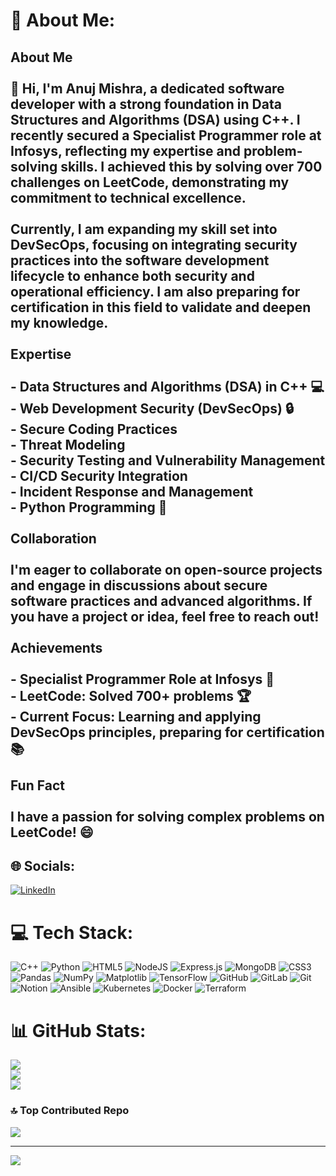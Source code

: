 # 💫 About Me:
## About Me<br><br>👋 Hi, I'm Anuj Mishra, a dedicated software developer with a strong foundation in Data Structures and Algorithms (DSA) using C++. I recently secured a Specialist Programmer role at Infosys, reflecting my expertise and problem-solving skills. I achieved this by solving over 700 challenges on LeetCode, demonstrating my commitment to technical excellence.<br><br>Currently, I am expanding my skill set into DevSecOps, focusing on integrating security practices into the software development lifecycle to enhance both security and operational efficiency. I am also preparing for certification in this field to validate and deepen my knowledge.<br><br> Expertise<br><br>- **Data Structures and Algorithms (DSA) in C++** 💻<br>- **Web Development Security (DevSecOps)** 🔒<br>  - Secure Coding Practices<br>  - Threat Modeling<br>  - Security Testing and Vulnerability Management<br>  - CI/CD Security Integration<br>  - Incident Response and Management<br>- **Python Programming** 🐍<br><br> Collaboration<br><br>I'm eager to collaborate on open-source projects and engage in discussions about secure software practices and advanced algorithms. If you have a project or idea, feel free to reach out!<br><br> Achievements<br><br>- **Specialist Programmer Role** at Infosys 🎉<br>- **LeetCode:** Solved 700+ problems 🏆<br>- **Current Focus:** Learning and applying DevSecOps principles, preparing for certification 📚<br><br> Fun Fact<br><br>I have a passion for solving complex problems on LeetCode! 😄


## 🌐 Socials:
[![LinkedIn](https://img.shields.io/badge/LinkedIn-%230077B5.svg?logo=linkedin&logoColor=white)](https://linkedin.com/in/anujmishra2003) 

# 💻 Tech Stack:
![C++](https://img.shields.io/badge/c++-%2300599C.svg?style=flat-square&logo=c%2B%2B&logoColor=white) ![Python](https://img.shields.io/badge/python-3670A0?style=flat-square&logo=python&logoColor=ffdd54) ![HTML5](https://img.shields.io/badge/html5-%23E34F26.svg?style=flat-square&logo=html5&logoColor=white) ![NodeJS](https://img.shields.io/badge/node.js-6DA55F?style=flat-square&logo=node.js&logoColor=white) ![Express.js](https://img.shields.io/badge/express.js-%23404d59.svg?style=flat-square&logo=express&logoColor=%2361DAFB) ![MongoDB](https://img.shields.io/badge/MongoDB-%234ea94b.svg?style=flat-square&logo=mongodb&logoColor=white) ![CSS3](https://img.shields.io/badge/css3-%231572B6.svg?style=flat-square&logo=css3&logoColor=white) ![Pandas](https://img.shields.io/badge/pandas-%23150458.svg?style=flat-square&logo=pandas&logoColor=white) ![NumPy](https://img.shields.io/badge/numpy-%23013243.svg?style=flat-square&logo=numpy&logoColor=white) ![Matplotlib](https://img.shields.io/badge/Matplotlib-%23ffffff.svg?style=flat-square&logo=Matplotlib&logoColor=black) ![TensorFlow](https://img.shields.io/badge/TensorFlow-%23FF6F00.svg?style=flat-square&logo=TensorFlow&logoColor=white) ![GitHub](https://img.shields.io/badge/github-%23121011.svg?style=flat-square&logo=github&logoColor=white) ![GitLab](https://img.shields.io/badge/gitlab-%23181717.svg?style=flat-square&logo=gitlab&logoColor=white) ![Git](https://img.shields.io/badge/git-%23F05033.svg?style=flat-square&logo=git&logoColor=white) ![Notion](https://img.shields.io/badge/Notion-%23000000.svg?style=flat-square&logo=notion&logoColor=white) ![Ansible](https://img.shields.io/badge/ansible-%231A1918.svg?style=flat-square&logo=ansible&logoColor=white) ![Kubernetes](https://img.shields.io/badge/kubernetes-%23326ce5.svg?style=flat-square&logo=kubernetes&logoColor=white) ![Docker](https://img.shields.io/badge/docker-%230db7ed.svg?style=flat-square&logo=docker&logoColor=white) ![Terraform](https://img.shields.io/badge/terraform-%235835CC.svg?style=flat-square&logo=terraform&logoColor=white)
# 📊 GitHub Stats:
![](https://github-readme-stats.vercel.app/api?username=imAnujMishra&theme=dark&hide_border=false&include_all_commits=false&count_private=false)<br/>
![](https://github-readme-streak-stats.herokuapp.com/?user=imAnujMishra&theme=dark&hide_border=false)<br/>
![](https://github-readme-stats.vercel.app/api/top-langs/?username=imAnujMishra&theme=dark&hide_border=false&include_all_commits=false&count_private=false&layout=compact)

### 🔝 Top Contributed Repo
![](https://github-contributor-stats.vercel.app/api?username=imAnujMishra&limit=5&theme=dark&combine_all_yearly_contributions=true)

---
[![](https://visitcount.itsvg.in/api?id=imAnujMishra&icon=2&color=13)](https://visitcount.itsvg.in)

<!-- Proudly created with GPRM ( https://gprm.itsvg.in ) -->
